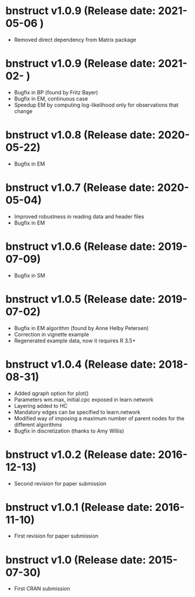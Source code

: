 bnstruct v1.0.9 (Release date: 2021-05-06 )
================
* Removed direct dependency from Matrix package

bnstruct v1.0.9 (Release date: 2021-02- )
================

* Bugfix in BP (found by Fritz Bayer)
* Bugfix in EM, continuous case
* Speedup EM by computing log-likelihood only for observations that change

bnstruct v1.0.8 (Release date: 2020-05-22)
===============

* Bugfix in EM

bnstruct v1.0.7 (Release date: 2020-05-04)
===============

* Improved robustness in reading data and header files
* Bugfix in EM

bnstruct v1.0.6 (Release date: 2019-07-09)
===============

* Bugfix in SM

bnstruct v1.0.5 (Release date: 2019-07-02)
===============

* Bugfix in EM algorithm (found by Anne Helby Petersen)
* Correction in vignette example
* Regenerated example data, now it requires R 3.5+

bnstruct v1.0.4 (Release date: 2018-08-31)
===============

* Added qgraph option for plot()
* Parameters wm.max, initial.cpc exposed in learn.network
* Layering added to HC
* Mandatory edges can be specified to learn.network
* Modified way of imposing a maximum number of parent nodes for the different algorithms
* Bugfix in discretization (thanks to Amy Willis)

bnstruct v1.0.2 (Release date: 2016-12-13)
===============

* Second revision for paper submission

bnstruct v1.0.1 (Release date: 2016-11-10)
===============

* First revision for paper submission

bnstruct v1.0 (Release date: 2015-07-30)
===============

* First CRAN submission

